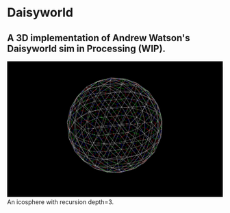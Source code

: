 # Daisyworld
## A 3D implementation of Andrew Watson's Daisyworld sim in Processing (WIP).
 
![Icosphere](icosphere.png)
An icosphere with recursion depth=3.
